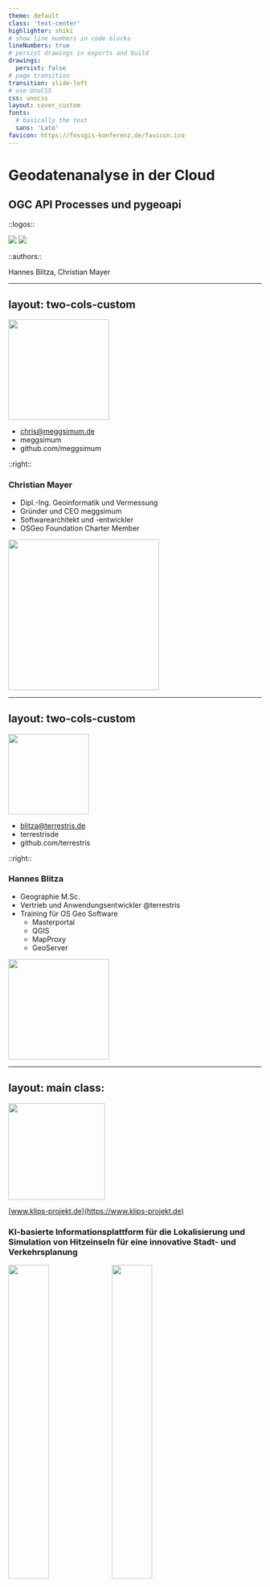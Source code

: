 ```yaml
---
theme: default
class: 'text-center'
highlighter: shiki
# show line numbers in code blocks
lineNumbers: true
# persist drawings in exports and build
drawings:
  persist: false
# page transition
transition: slide-left
# use UnoCSS
css: unocss
layout: cover_custom
fonts:
  # basically the text
  sans: 'Lato'
favicon: https://fossgis-konferenz.de/favicon.ico
---
```


# Geodatenanalyse in der Cloud
## OGC API Processes und pygeoapi

::logos::

<img src="/terrestris-logo-normal.svg" />
<img src="/meggsimum-logo_bold.png"  />

::authors::

Hannes Blitza, Christian Mayer

---
layout: two-cols-custom
---

<img src="/profilbild-christian-mayer.jpeg" style="width: 200px !important"/>

<div class="social">

- <mdi-email-edit-outline /> chris@meggsimum.de
- <mdi-twitter /> meggsimum
- <mdi-Github /> github.com/meggsimum
</div>

::right::
### Christian Mayer

- Dipl.-Ing. Geoinformatik und Vermessung
- Gründer und CEO meggsimum
- Softwarearchitekt und -entwickler
- OSGeo Foundation Charter Member

<img src="/meggsimum-logo_bold.png" style="width: 300px !important" class="py-6" />

---
layout: two-cols-custom
---

<img src="/hbl.jpg" style="width: 160px !important"/>

<div class="social">

- <mdi-email-edit-outline /> blitza@terrestris.de
- <mdi-twitter /> terrestrisde
- <mdi-Github /> github.com/terrestris
</div>

::right::
### Hannes Blitza
- Geographie M.Sc.
- Vertrieb und Anwendungsentwickler @terrestris
- Training für OS Geo Software
  - Masterportal
  - QGIS
  - MapProxy
  - GeoServer

<img src="/terrestris-logo-normal.svg" style="width: 200px !important" class="py-6" />

---
layout: main
class:
---

<img src="/klips_logo.png" style="width:20vw" class="self-center" />

[www.klips-projekt.de](https://www.klips-projekt.de)

### KI-basierte Informationsplattform für die Lokalisierung und Simulation von Hitzeinseln für eine innovative Stadt- und Verkehrsplanung

<div class="flex justify-center">
  <img src="/bmdv.png" style="height:40%" />
  <img src="/mfund.jpg" style="height:40%" />
</div>


---
layout: two-cols-header
class:
---

# KLIPS

::left::

*Digitale Informationsplattform zur
Lokalisierung, Prognose und Simulation
von Hitzeinseln*

- **Echtzeitanalyse**: Lokalisierung der aktuell auftretenden Hitzeinseln im Stadtgebiet
- **Prognose**: Mithilfe von Verfahren des Maschinellen Lernens werden historische Daten ausgewertet und Wirkungszusammenhänge für die nächsten 48 Stunden abgeleitet.
- **Simulation**: Auswirkungen baulicher oder planerischer Maßnahmen aufs Stadtklima im Vorhinein durchspielen

::right::

<img src="/klips_overview.png" />

---
layout: main
---

# "Unsere Arbeitspakete"

- Aufbau GDI
- Automatische Prozessierung und Veröffentlichung von Ergebnisdaten über APIs
- Demonstratoren für einzelne APIs

<div style="margin-top: 20px;"></div>
<img src="/klips_architecture1.png" style="width:90%"/>

---
layout: main
---

# OGC API Processes

- Nachfolger von WPS (Web Processing Service)
- **Core Part 1** veröffentlicht in 12/2021
- RESTful
- JSON encodings
- Asynchron und Synchron
- [Implementierungen](https://github.com/opengeospatial/ogcapi-processes/blob/master/implementations.adoc)
  - pygeoapi
  - ZOO-Project
  - u.w.

---
layout: main
class:
---

<div class="flex justify-center">
  <img src="/pygeoapi-logo.png" style="width:15vw" class="self-center py-8" />
</div>

- Python Server Software für OGC API Services
- Plugin-Architektur
- Synchroner und asynchroner Modus
- OpenAPI
- unterstütze Standards: OGC API Features, OGC API Processes, OGC API Coverages, OGC API Tiles, etc.
- [OSGeo Projekt](https://www.osgeo.org/projects/pygeoapi/)
- Einfacher Workflow um etablierte GDAL oder GRASS Prozesse als OGC API Process zu veröffentlichen

---
layout: main
class:
---

# Rasterstatistiken für KLIPS

- Fasst die Werte eines Rasters basierend auf Vektorgeometrien zusammen
- Input:
  - Vorhersage-Raster (COG)
  - Geometrie (Punkt oder Polygon)
- Output: Statistiken (als JSON)
- Exemplarischer Usecase: <br />
   Eine Schulleitung möchte die Vorhersage für das Schulgelände erfahren.

<img src="/rasterstats.svg" class="py-8" style="width: 50%">

---
layout: two-cols-header
---

# Übersicht Prozesse

::left::

maschinenlesbar

<img src="/process_overview_json.png" alt="Übersicht Prozesse" style="width: 30vw">

::right::

menschenexplorierbar

<img src="/process_overview_html.png" alt="Übersicht Prozesse" style="width: 30vw">

---
layout: two-cols-header
class:
---

# Detailansicht Prozesse

::left::

<img src="/process_detail_point_json.png" alt="Übersicht Prozesse" style="width: 40vw">

::right::

<img src="/process_detail_point_html.png" alt="Übersicht Prozesse" style="width: 40vw">

---
layout: two-cols-custom
class:
---

# Example request

<!-- nebeneinander packen  -->

```json
{
  "inputs": {
    "x": 1525303,
    "y": 6636103,
    "cogDirUrl": "http://nginx/cog/",
    "inputCrs": "EPSG:3857",
    "startTimeStamp": "2000-01-01T12:32:00Z",
    "endTimeStamp": "2024-12-31T12:32:00Z"
  }
}
```

::right::

# Example response

  ```json
  {
    "values": [
      {
        "band_0": 276.52368756798535,
        "timestamp": "2022-02-16T00:00:00Z"
      },
      {
        "band_0": 22.25165738512104,
        "timestamp": "2022-02-17T00:00:00Z"
      }
    ]
  }
  ```

---
layout: main
class:
---

# Web Demonstrator

<img src="/web-demo.png" alt="Web Demonstrator" />

<div class="klips-footer">
  <SlideCurrentNo className="pageNumber" />
</div>

TODO  URL, ggf. live zeigen

---
layout: main
class:
---


TODO CM Ausblick future: videos, charts


---
layout: main
class:
---


# Hilfreiche Links

- Source Code: https://github.com/klips-project/klips-sdi
- Demonstrator Rasterstatistiken: https://klips-dev.terrestris.de/demonstrator
- Vortrag in FOSSGIS: https://pretalx.com/fossgis2023/talk/BTSUDS
- pygeoapi: https://pygeoapi.io
- OGC API Processes: https://ogcapi.ogc.org/processes
- KLIPS Projekt: https://www.klips-projekt.de

---
end
---

# end